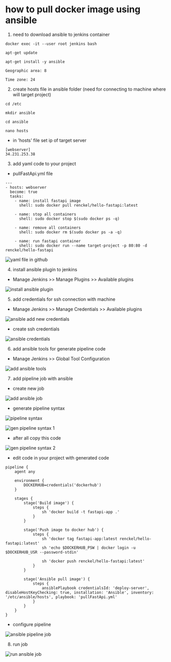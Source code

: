 # how to pull docker image using ansible

1. need to download ansible to jenkins container

```
docker exec -it --user root jenkins bash

apt-get update

apt-get install -y ansible

Geographic area: 8

Time zone: 24
```

2. create hosts file in ansible folder (need for connecting to machine where will target project)

```
cd /etc

mkdir ansible

cd ansible

nano hosts
```

- in 'hosts' file set ip of target server

```
[webserver]
34.231.253.38
```

3. add yaml code to your project

- pullFastApi.yml file

```
---
- hosts: webserver
  become: true
  tasks:
    - name: install fastapi image
      shell: sudo docker pull renckel/hello-fastapi:latest

    - name: stop all containers
      shell: sudo docker stop $(sudo docker ps -q)

    - name: remove all containers
      shell: sudo docker rm $(sudo docker ps -a -q)

    - name: run fastapi container
      shell: sudo docker run --name target-project -p 80:80 -d renckel/hello-fastapi
```

![yaml file in github](../images/yaml-file-in-github.png)

4. install ansible plugin to jenkins

- Manage Jenkins >> Manage Plugins >> Available plugins

![install ansible plugin](../images/install-ansible-plugin.png)

5. add credentials for ssh connection with machine

- Manage Jenkins >> Manage Credentials >> Available plugins

![ansible add new credentials](../images/ansible-add-new-credentials.png)

- create ssh credentials

![ansible credentials](../images/ansible-credentials.png)

6. add ansible tools for generate pipeline code

- Manage Jenkins >> Global Tool Configuration

![add ansible tools](../images/add-ansible-tools.png)

7. add pipeline job with ansible

- create new job

![add ansible job](../images/add-ansible-job.png)

- generate pipeline syntax

![pipeline syntax](../images/pipeline-syntax.png)

![gen pipeline syntax 1](../images/gen-pipeline-syntax-1.png)

- after all copy this code

![gen pipeline syntax 2](../images/gen-pipeline-syntax-2.png)

- edit code in your project with generated code

```
pipeline {
    agent any
       
    environment {
        DOCKERHUB=credentials('dockerhub')
    }

    stages {
        stage('Build image') {
            steps {
                sh 'docker build -t fastapi-app .'
            }
        }
        
        stage('Push image to docker hub') {
            steps {            
                sh 'docker tag fastapi-app:latest renckel/hello-fastapi:latest'
                sh 'echo $DOCKERHUB_PSW | docker login -u $DOCKERHUB_USR --password-stdin'
                
                sh 'docker push renckel/hello-fastapi:latest'
            }
        }
        
        stage('Ansible pull image') {
            steps {
                ansiblePlaybook credentialsId: 'deploy-server', disableHostKeyChecking: true, installation: 'Ansible', inventory: '/etc/ansible/hosts', playbook: 'pullFastApi.yml'
            }
        }
    }
}
```

- configure pipeline

![ansible pipeline job](../images/ansible-pipeline-job.png)

8. run job

![run ansible job](../images/run-ansible-job.png)
